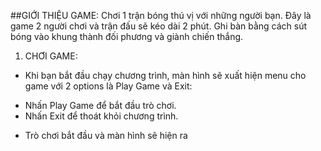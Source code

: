 ##GIỚI THIỆU GAME: Chơi 1 trận bóng thú vị với những người bạn. Đây là game 2 người chơi và trận đấu sẽ kéo dài 2 phút. Ghi bàn bằng cách sút bóng vào khung thành đối phương và giành chiến thắng.
1. CHƠI GAME:
- Khi bạn bắt đầu chạy chương trình, màn hình sẽ xuất hiện menu cho game với 2 options là Play Game và Exit:
+ Nhấn Play Game để bắt đầu trò chơi.
+ Nhấn Exit để thoát khỏi chương trình.
- Trò chơi bắt đầu và màn hình sẽ hiện ra 
